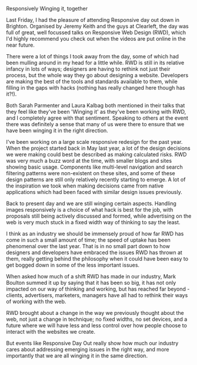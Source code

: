 Responsively Winging it, together

Last Friday, I had the pleasure of attending Responsive day out down in Brighton.  Organised by Jeremy Keith and the guys at Clearleft, the day was full of great, well focussed talks on Responsive Web Design (RWD), which I'd highly recommend you check out when the videos are put online in the near future.

There were a lot of things I took away from the day, some of which had been mulling around in my head for a little while.  RWD is still in its relative infancy in lots of ways;  designers are having to rethink not just their process, but the whole way they go about designing a website. Developers are making the best of the tools and standards available to them, while filling in the gaps with hacks (nothing has really changed here though has it?!).

Both Sarah Parmenter and Laura Kalbag both mentioned in their talks that they feel like they've been 'Winging it' as they've been working with RWD, and I completely agree with that sentiment.  Speaking to others at the event there was definitely a sense that many of us were there to ensure that we have been winging it in the right direction.

I've been working on a large scale responsive redesign for the past year. When the project started back in May last year, a lot of the design decisions we were making could best be described as making calculated risks.  RWD was very much a buzz word at the time, with smaller blogs and sites showing basic usage.  Components like multi-level navigation and search filtering patterns were non-existent on these sites, and some of these design patterns are still only relatively recently starting to emerge.  A lot of the inspiration we took when making decisions came from native applications which had been faced with similar design issues previously.

Back to present day and we are still winging certain aspects.  Handling images responsively is a choice of what hack is best for the job, with proposals still being actively discussed and formed, while advertising on the web is very much stuck in a fixed width way of thinking to say the least.

I think as an industry we should be immensely proud of how far RWD has come in such a small amount of time;  the speed of uptake has been phenomenal over the last year.  That is in no small part down to how designers and developers have embraced the issues RWD has thrown at them, really getting behind the philosophy when it could have been easy to get bogged down in some of the less important issues.

When asked how much of a shift RWD has made in our industry, Mark Boulton summed it up by saying that it has been so big, it has not only impacted on our way of thinking and working, but has reached far beyond - clients, advertisers, marketers, managers have all had to rethink their ways of working with the web.

RWD brought about a change in the way we previously thought about the web, not just a change in technique; no fixed widths, no set devices, and a future where we will have less and less control over how people choose to interact with the websites we create.

But events like Responsive Day Out really show how much our industry cares about addressing emerging issues in the right way, and more importantly that we are all winging it in the same direction.